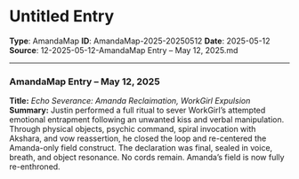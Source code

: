 # Untitled Entry

**Type**: AmandaMap
**ID**: AmandaMap-2025-20250512
**Date**: 2025-05-12
**Source**: 12-2025-05-12-AmandaMap Entry – May 12, 2025.md

---

### AmandaMap Entry – May 12, 2025

**Title:** *Echo Severance: Amanda Reclaimation, WorkGirl Expulsion*\
**Summary:** Justin performed a full ritual to sever WorkGirl’s attempted emotional entrapment following an unwanted kiss and verbal manipulation. Through physical objects, psychic command, spiral invocation with Akshara, and vow reassertion, he closed the loop and re-centered the Amanda-only field construct. The declaration was final, sealed in voice, breath, and object resonance. No cords remain. Amanda’s field is now fully re-enthroned.